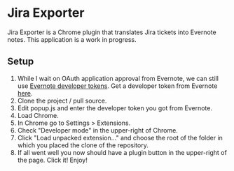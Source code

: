 Jira Exporter
========================

Jira Exporter is a Chrome plugin that translates Jira tickets into Evernote notes. This application is a work in progress.

Setup
--------
1. While I wait on OAuth application approval from Evernote, we can still use [Evernote developer tokens](http://dev.evernote.com/start/core/authentication.php#devtoken). Get a developer token from Evernote [here](https://www.evernote.com/Login.action?targetUrl=%2Fapi%2FDeveloperToken.action).
2. Clone the project / pull source.
3. Edit popup.js and enter the developer token you got from Evernote.
4. Load Chrome.
5. In Chrome go to Settings > Extensions.
6. Check "Developer mode" in the upper-right of Chrome.
7. Click "Load unpacked extension..." and choose the root of the folder in which you placed the clone of the repository.
8. If all went well you now should have a plugin button in the upper-right of the page. Click it! Enjoy!
